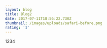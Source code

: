 ```yaml
---
layout: blog
title: Blog2
date: 2017-07-11T18:56:22.730Z
thumbnail: /images/uploads/safari-before.png
rating: '1'
---
```

1234


